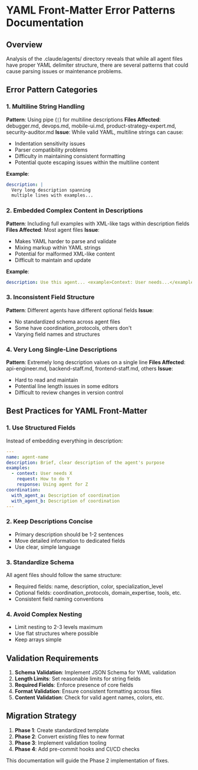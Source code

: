 # YAML Front-Matter Error Patterns Documentation

## Overview
Analysis of the .claude/agents/ directory reveals that while all agent files have proper YAML delimiter structure, there are several patterns that could cause parsing issues or maintenance problems.

## Error Pattern Categories

### 1. Multiline String Handling
**Pattern**: Using pipe (`|`) for multiline descriptions
**Files Affected**: debugger.md, devops.md, mobile-ui.md, product-strategy-expert.md, security-auditor.md
**Issue**: While valid YAML, multiline strings can cause:
- Indentation sensitivity issues
- Parser compatibility problems
- Difficulty in maintaining consistent formatting
- Potential quote escaping issues within the multiline content

**Example**:
```yaml
description: |
  Very long description spanning
  multiple lines with examples...
```

### 2. Embedded Complex Content in Descriptions
**Pattern**: Including full examples with XML-like tags within description fields
**Files Affected**: Most agent files
**Issue**: 
- Makes YAML harder to parse and validate
- Mixing markup within YAML strings
- Potential for malformed XML-like content
- Difficult to maintain and update

**Example**:
```yaml
description: Use this agent... <example>Context: User needs...</example>
```

### 3. Inconsistent Field Structure
**Pattern**: Different agents have different optional fields
**Issue**: 
- No standardized schema across agent files
- Some have coordination_protocols, others don't
- Varying field names and structures

### 4. Very Long Single-Line Descriptions
**Pattern**: Extremely long description values on a single line
**Files Affected**: api-engineer.md, backend-staff.md, frontend-staff.md, others
**Issue**:
- Hard to read and maintain
- Potential line length issues in some editors
- Difficult to review changes in version control

## Best Practices for YAML Front-Matter

### 1. Use Structured Fields
Instead of embedding everything in description:
```yaml
---
name: agent-name
description: Brief, clear description of the agent's purpose
examples:
  - context: User needs X
    request: How to do Y
    response: Using agent for Z
coordination:
  with_agent_a: Description of coordination
  with_agent_b: Description of coordination
---
```

### 2. Keep Descriptions Concise
- Primary description should be 1-2 sentences
- Move detailed information to dedicated fields
- Use clear, simple language

### 3. Standardize Schema
All agent files should follow the same structure:
- Required fields: name, description, color, specialization_level
- Optional fields: coordination_protocols, domain_expertise, tools, etc.
- Consistent field naming conventions

### 4. Avoid Complex Nesting
- Limit nesting to 2-3 levels maximum
- Use flat structures where possible
- Keep arrays simple

## Validation Requirements

1. **Schema Validation**: Implement JSON Schema for YAML validation
2. **Length Limits**: Set reasonable limits for string fields
3. **Required Fields**: Enforce presence of core fields
4. **Format Validation**: Ensure consistent formatting across files
5. **Content Validation**: Check for valid agent names, colors, etc.

## Migration Strategy

1. **Phase 1**: Create standardized template
2. **Phase 2**: Convert existing files to new format
3. **Phase 3**: Implement validation tooling
4. **Phase 4**: Add pre-commit hooks and CI/CD checks

This documentation will guide the Phase 2 implementation of fixes.